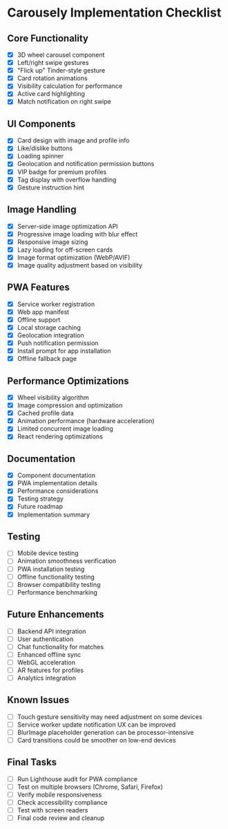 # Carousely Implementation Checklist

## Core Functionality
- [x] 3D wheel carousel component
- [x] Left/right swipe gestures
- [x] "Flick up" Tinder-style gesture
- [x] Card rotation animations
- [x] Visibility calculation for performance
- [x] Active card highlighting
- [x] Match notification on right swipe

## UI Components
- [x] Card design with image and profile info
- [x] Like/dislike buttons
- [x] Loading spinner
- [x] Geolocation and notification permission buttons
- [x] VIP badge for premium profiles
- [x] Tag display with overflow handling
- [x] Gesture instruction hint

## Image Handling
- [x] Server-side image optimization API
- [x] Progressive image loading with blur effect
- [x] Responsive image sizing
- [x] Lazy loading for off-screen cards
- [x] Image format optimization (WebP/AVIF)
- [x] Image quality adjustment based on visibility

## PWA Features
- [x] Service worker registration
- [x] Web app manifest
- [x] Offline support
- [x] Local storage caching
- [x] Geolocation integration
- [x] Push notification permission
- [x] Install prompt for app installation
- [x] Offline fallback page

## Performance Optimizations
- [x] Wheel visibility algorithm
- [x] Image compression and optimization
- [x] Cached profile data
- [x] Animation performance (hardware acceleration)
- [x] Limited concurrent image loading
- [x] React rendering optimizations

## Documentation
- [x] Component documentation
- [x] PWA implementation details
- [x] Performance considerations
- [x] Testing strategy
- [x] Future roadmap
- [x] Implementation summary

## Testing
- [ ] Mobile device testing
- [ ] Animation smoothness verification
- [ ] PWA installation testing
- [ ] Offline functionality testing
- [ ] Browser compatibility testing
- [ ] Performance benchmarking

## Future Enhancements
- [ ] Backend API integration
- [ ] User authentication
- [ ] Chat functionality for matches
- [ ] Enhanced offline sync
- [ ] WebGL acceleration
- [ ] AR features for profiles
- [ ] Analytics integration

## Known Issues
- [ ] Touch gesture sensitivity may need adjustment on some devices
- [ ] Service worker update notification UX can be improved
- [ ] BlurImage placeholder generation can be processor-intensive
- [ ] Card transitions could be smoother on low-end devices

## Final Tasks
- [ ] Run Lighthouse audit for PWA compliance
- [ ] Test on multiple browsers (Chrome, Safari, Firefox)
- [ ] Verify mobile responsiveness
- [ ] Check accessibility compliance
- [ ] Test with screen readers
- [ ] Final code review and cleanup

